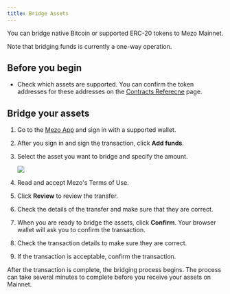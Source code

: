 ```yaml
---
title: Bridge Assets
---
```


You can bridge native Bitcoin or supported ERC-20 tokens to Mezo Mainnet. 

Note that bridging funds is currently a one-way operation.

## Before you begin

- Check which assets are supported. You can confirm the token addresses for these addresses on the [Contracts Referecne](/docs/users/resources/contracts-reference/#mainnet-asset-token-contracts) page.

## Bridge your assets

1. Go to the [Mezo App](https://mezo.org/overview) and sign in with a supported wallet.
1. After you sign in and sign the transaction, click **Add funds**.
1. Select the asset you want to bridge and specify the amount.

    ![](/docs/images/portal/bridge-assets-confirm.avif)

1. Read and accept Mezo's Terms of Use.
1. Click **Review** to review the transfer.
1. Check the details of the transfer and make sure that they are correct.
1. When you are ready to bridge the assets, click **Confirm**. Your browser wallet will ask you to confirm the transaction.
1. Check the transaction details to make sure they are correct.
1. If the transaction is acceptable, confirm the transaction.

After the transaction is complete, the bridging process begins. The process can take several minutes to complete before you receive your assets on Mainnet.